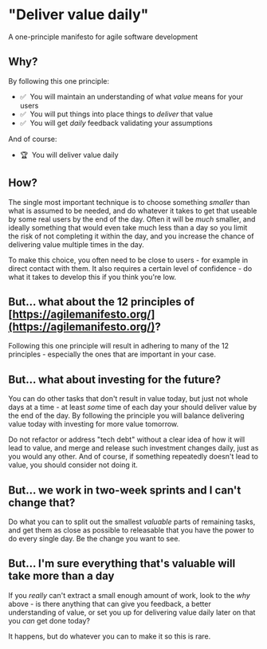 # "Deliver value daily"

A one-principle manifesto for agile software development

## Why?

By following this one principle:

<!-- The following deliberately has non-breaking space characters for slightly nicer spacing when
	 rendered as web page. Also, indentation is tweaked in Javascript for nice alignment cross
	 browser, but this is brittle to HTML structure, so be careful when making changes, and check
	 that layout is nice, especially on mobile, and especially on Safari -->
- ✅  You will maintain an understanding of what _value_ means for your users<br>
- ✅  You will put things into place things to _deliver_ that value<br>
- ✅  You will get _daily_ feedback validating your assumptions

And of course:

- 🏆  You will deliver value daily

## How?

The single most important technique is to choose something _smaller_ than what is assumed to be needed, and do whatever it takes to get that useable by some real users by the end of the day. Often it will be _much_ smaller, and ideally something that would even take much less than a day so you limit the risk of not completing it within the day, and you increase the chance of delivering value multiple times in the day.

To make this choice, you often need to be close to users - for example in direct contact with them. It also requires a certain level of confidence - do what it takes to develop this if you think you're low.

## But... what about the 12 principles of [https://agilemanifesto.org/](https://agilemanifesto.org/)?

Following this one principle will result in adhering to many of the 12 principles - especially the ones that are important in your case.

## But... what about investing for the future?

You can do other tasks that don't result in value today, but just not whole days at a time - at least _some_ time of each day your should deliver value by the end of the day. By following the principle you will balance delivering value today with investing for more value tomorrow.

Do not refactor or address "tech debt" without a clear idea of how it will lead to value, and merge and release such investment changes daily, just as you would any other. And of course, if something repeatedly doesn't lead to value, you should consider not doing it.

## But... we work in two-week sprints and I can't change that?

Do what you can to split out the smallest _valuable_ parts of remaining tasks, and get them as close as possible to releasable that you have the power to do every single day. Be the change you want to see.

## But... I'm sure everything that's valuable will take more than a day

If you _really_ can't extract a small enough amount of work, look to the _why_ above - is there anything that can give you feedback, a better understanding of value, or set you up for delivering value daily later on that you _can_ get done today?

It happens, but do whatever you can to make it so this is rare.
